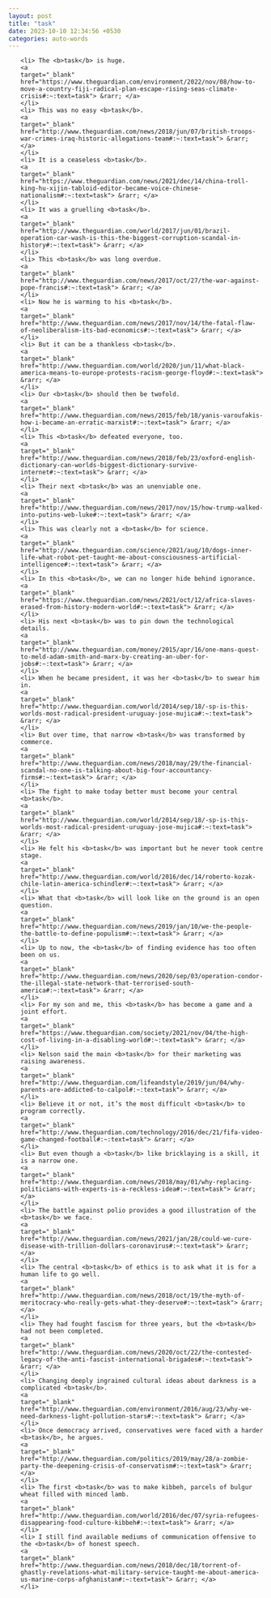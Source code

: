 ```yaml
---
layout: post
title: "task"
date: 2023-10-10 12:34:56 +0530
categories: auto-words
---
```

<ol>

    <li> The <b>task</b> is huge.
    <a 
    target="_blank" 
    href="https://www.theguardian.com/environment/2022/nov/08/how-to-move-a-country-fiji-radical-plan-escape-rising-seas-climate-crisis#:~:text=task"> &rarr; </a>
    </li>
    <li> This was no easy <b>task</b>.
    <a 
    target="_blank" 
    href="http://www.theguardian.com/news/2018/jun/07/british-troops-war-crimes-iraq-historic-allegations-team#:~:text=task"> &rarr; </a>
    </li>
    <li> It is a ceaseless <b>task</b>.
    <a 
    target="_blank" 
    href="https://www.theguardian.com/news/2021/dec/14/china-troll-king-hu-xijin-tabloid-editor-became-voice-chinese-nationalism#:~:text=task"> &rarr; </a>
    </li>
    <li> It was a gruelling <b>task</b>.
    <a 
    target="_blank" 
    href="http://www.theguardian.com/world/2017/jun/01/brazil-operation-car-wash-is-this-the-biggest-corruption-scandal-in-history#:~:text=task"> &rarr; </a>
    </li>
    <li> This <b>task</b> was long overdue.
    <a 
    target="_blank" 
    href="http://www.theguardian.com/news/2017/oct/27/the-war-against-pope-francis#:~:text=task"> &rarr; </a>
    </li>
    <li> Now he is warming to his <b>task</b>.
    <a 
    target="_blank" 
    href="http://www.theguardian.com/news/2017/nov/14/the-fatal-flaw-of-neoliberalism-its-bad-economics#:~:text=task"> &rarr; </a>
    </li>
    <li> But it can be a thankless <b>task</b>.
    <a 
    target="_blank" 
    href="http://www.theguardian.com/world/2020/jun/11/what-black-america-means-to-europe-protests-racism-george-floyd#:~:text=task"> &rarr; </a>
    </li>
    <li> Our <b>task</b> should then be twofold.
    <a 
    target="_blank" 
    href="http://www.theguardian.com/news/2015/feb/18/yanis-varoufakis-how-i-became-an-erratic-marxist#:~:text=task"> &rarr; </a>
    </li>
    <li> This <b>task</b> defeated everyone, too.
    <a 
    target="_blank" 
    href="http://www.theguardian.com/news/2018/feb/23/oxford-english-dictionary-can-worlds-biggest-dictionary-survive-internet#:~:text=task"> &rarr; </a>
    </li>
    <li> Their next <b>task</b> was an unenviable one.
    <a 
    target="_blank" 
    href="http://www.theguardian.com/news/2017/nov/15/how-trump-walked-into-putins-web-luke#:~:text=task"> &rarr; </a>
    </li>
    <li> This was clearly not a <b>task</b> for science.
    <a 
    target="_blank" 
    href="http://www.theguardian.com/science/2021/aug/10/dogs-inner-life-what-robot-pet-taught-me-about-consciousness-artificial-intelligence#:~:text=task"> &rarr; </a>
    </li>
    <li> In this <b>task</b>, we can no longer hide behind ignorance.
    <a 
    target="_blank" 
    href="https://www.theguardian.com/news/2021/oct/12/africa-slaves-erased-from-history-modern-world#:~:text=task"> &rarr; </a>
    </li>
    <li> His next <b>task</b> was to pin down the technological details.
    <a 
    target="_blank" 
    href="http://www.theguardian.com/money/2015/apr/16/one-mans-quest-to-meld-adam-smith-and-marx-by-creating-an-uber-for-jobs#:~:text=task"> &rarr; </a>
    </li>
    <li> When he became president, it was her <b>task</b> to swear him in.
    <a 
    target="_blank" 
    href="http://www.theguardian.com/world/2014/sep/18/-sp-is-this-worlds-most-radical-president-uruguay-jose-mujica#:~:text=task"> &rarr; </a>
    </li>
    <li> But over time, that narrow <b>task</b> was transformed by commerce.
    <a 
    target="_blank" 
    href="http://www.theguardian.com/news/2018/may/29/the-financial-scandal-no-one-is-talking-about-big-four-accountancy-firms#:~:text=task"> &rarr; </a>
    </li>
    <li> The fight to make today better must become your central <b>task</b>.
    <a 
    target="_blank" 
    href="http://www.theguardian.com/world/2014/sep/18/-sp-is-this-worlds-most-radical-president-uruguay-jose-mujica#:~:text=task"> &rarr; </a>
    </li>
    <li> He felt his <b>task</b> was important but he never took centre stage.
    <a 
    target="_blank" 
    href="http://www.theguardian.com/world/2016/dec/14/roberto-kozak-chile-latin-america-schindler#:~:text=task"> &rarr; </a>
    </li>
    <li> What that <b>task</b> will look like on the ground is an open question.
    <a 
    target="_blank" 
    href="http://www.theguardian.com/news/2019/jan/10/we-the-people-the-battle-to-define-populism#:~:text=task"> &rarr; </a>
    </li>
    <li> Up to now, the <b>task</b> of finding evidence has too often been on us.
    <a 
    target="_blank" 
    href="http://www.theguardian.com/news/2020/sep/03/operation-condor-the-illegal-state-network-that-terrorised-south-america#:~:text=task"> &rarr; </a>
    </li>
    <li> For my son and me, this <b>task</b> has become a game and a joint effort.
    <a 
    target="_blank" 
    href="https://www.theguardian.com/society/2021/nov/04/the-high-cost-of-living-in-a-disabling-world#:~:text=task"> &rarr; </a>
    </li>
    <li> Nelson said the main <b>task</b> for their marketing was raising awareness.
    <a 
    target="_blank" 
    href="http://www.theguardian.com/lifeandstyle/2019/jun/04/why-parents-are-addicted-to-calpol#:~:text=task"> &rarr; </a>
    </li>
    <li> Believe it or not, it’s the most difficult <b>task</b> to program correctly.
    <a 
    target="_blank" 
    href="http://www.theguardian.com/technology/2016/dec/21/fifa-video-game-changed-football#:~:text=task"> &rarr; </a>
    </li>
    <li> But even though a <b>task</b> like bricklaying is a skill, it is a narrow one.
    <a 
    target="_blank" 
    href="http://www.theguardian.com/news/2018/may/01/why-replacing-politicians-with-experts-is-a-reckless-idea#:~:text=task"> &rarr; </a>
    </li>
    <li> The battle against polio provides a good illustration of the <b>task</b> we face.
    <a 
    target="_blank" 
    href="http://www.theguardian.com/news/2021/jan/28/could-we-cure-disease-with-trillion-dollars-coronavirus#:~:text=task"> &rarr; </a>
    </li>
    <li> The central <b>task</b> of ethics is to ask what it is for a human life to go well.
    <a 
    target="_blank" 
    href="http://www.theguardian.com/news/2018/oct/19/the-myth-of-meritocracy-who-really-gets-what-they-deserve#:~:text=task"> &rarr; </a>
    </li>
    <li> They had fought fascism for three years, but the <b>task</b> had not been completed.
    <a 
    target="_blank" 
    href="http://www.theguardian.com/news/2020/oct/22/the-contested-legacy-of-the-anti-fascist-international-brigades#:~:text=task"> &rarr; </a>
    </li>
    <li> Changing deeply ingrained cultural ideas about darkness is a complicated <b>task</b>.
    <a 
    target="_blank" 
    href="http://www.theguardian.com/environment/2016/aug/23/why-we-need-darkness-light-pollution-stars#:~:text=task"> &rarr; </a>
    </li>
    <li> Once democracy arrived, conservatives were faced with a harder <b>task</b>, he argues.
    <a 
    target="_blank" 
    href="http://www.theguardian.com/politics/2019/may/28/a-zombie-party-the-deepening-crisis-of-conservatism#:~:text=task"> &rarr; </a>
    </li>
    <li> The first <b>task</b> was to make kibbeh, parcels of bulgur wheat filled with minced lamb.
    <a 
    target="_blank" 
    href="http://www.theguardian.com/world/2016/dec/07/syria-refugees-disappearing-food-culture-kibbeh#:~:text=task"> &rarr; </a>
    </li>
    <li> I still find available mediums of communication offensive to the <b>task</b> of honest speech.
    <a 
    target="_blank" 
    href="http://www.theguardian.com/news/2018/dec/18/torrent-of-ghastly-revelations-what-military-service-taught-me-about-america-us-marine-corps-afghanistan#:~:text=task"> &rarr; </a>
    </li>